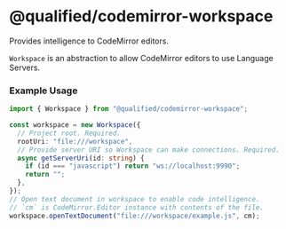 # @qualified/codemirror-workspace

Provides intelligence to CodeMirror editors.

`Workspace` is an abstraction to allow CodeMirror editors to use Language Servers.

### Example Usage

```typescript
import { Workspace } from "@qualified/codemirror-workspace";

const workspace = new Workspace({
  // Project root. Required.
  rootUri: "file:///workspace",
  // Provide server URI so Workspace can make connections. Required.
  async getServerUri(id: string) {
    if (id === "javascript") return "ws://localhost:9990";
    return "";
  },
});
// Open text document in workspace to enable code intelligence.
// `cm` is CodeMirror.Editor instance with contents of the file.
workspace.openTextDocument("file:///workspace/example.js", cm);
```

